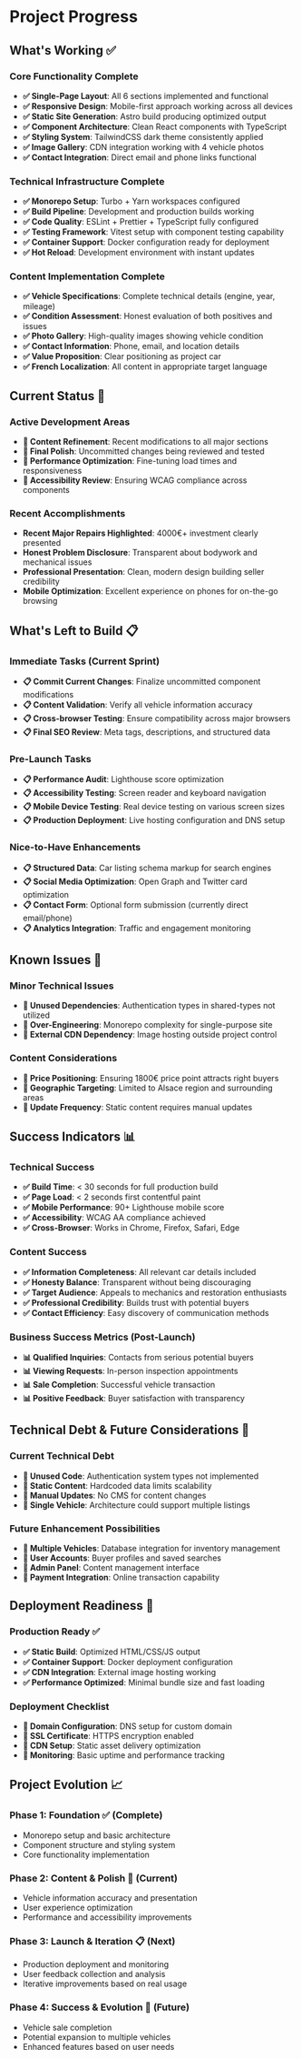 # Project Progress

## What's Working ✅

### Core Functionality Complete

- **✅ Single-Page Layout**: All 6 sections implemented and functional
- **✅ Responsive Design**: Mobile-first approach working across all devices
- **✅ Static Site Generation**: Astro build producing optimized output
- **✅ Component Architecture**: Clean React components with TypeScript
- **✅ Styling System**: TailwindCSS dark theme consistently applied
- **✅ Image Gallery**: CDN integration working with 4 vehicle photos
- **✅ Contact Integration**: Direct email and phone links functional

### Technical Infrastructure Complete

- **✅ Monorepo Setup**: Turbo + Yarn workspaces configured
- **✅ Build Pipeline**: Development and production builds working
- **✅ Code Quality**: ESLint + Prettier + TypeScript fully configured
- **✅ Testing Framework**: Vitest setup with component testing capability
- **✅ Container Support**: Docker configuration ready for deployment
- **✅ Hot Reload**: Development environment with instant updates

### Content Implementation Complete

- **✅ Vehicle Specifications**: Complete technical details (engine, year, mileage)
- **✅ Condition Assessment**: Honest evaluation of both positives and issues
- **✅ Photo Gallery**: High-quality images showing vehicle condition
- **✅ Contact Information**: Phone, email, and location details
- **✅ Value Proposition**: Clear positioning as project car
- **✅ French Localization**: All content in appropriate target language

## Current Status 🚧

### Active Development Areas

- **🚧 Content Refinement**: Recent modifications to all major sections
- **🚧 Final Polish**: Uncommitted changes being reviewed and tested
- **🚧 Performance Optimization**: Fine-tuning load times and responsiveness
- **🚧 Accessibility Review**: Ensuring WCAG compliance across components

### Recent Accomplishments

- **Recent Major Repairs Highlighted**: 4000€+ investment clearly presented
- **Honest Problem Disclosure**: Transparent about bodywork and mechanical issues
- **Professional Presentation**: Clean, modern design building seller credibility
- **Mobile Optimization**: Excellent experience on phones for on-the-go browsing

## What's Left to Build 📋

### Immediate Tasks (Current Sprint)

- **📋 Commit Current Changes**: Finalize uncommitted component modifications
- **📋 Content Validation**: Verify all vehicle information accuracy
- **📋 Cross-browser Testing**: Ensure compatibility across major browsers
- **📋 Final SEO Review**: Meta tags, descriptions, and structured data

### Pre-Launch Tasks

- **📋 Performance Audit**: Lighthouse score optimization
- **📋 Accessibility Testing**: Screen reader and keyboard navigation
- **📋 Mobile Device Testing**: Real device testing on various screen sizes
- **📋 Production Deployment**: Live hosting configuration and DNS setup

### Nice-to-Have Enhancements

- **📋 Structured Data**: Car listing schema markup for search engines
- **📋 Social Media Optimization**: Open Graph and Twitter card optimization
- **📋 Contact Form**: Optional form submission (currently direct email/phone)
- **📋 Analytics Integration**: Traffic and engagement monitoring

## Known Issues 🐛

### Minor Technical Issues

- **🐛 Unused Dependencies**: Authentication types in shared-types not utilized
- **🐛 Over-Engineering**: Monorepo complexity for single-purpose site
- **🐛 External CDN Dependency**: Image hosting outside project control

### Content Considerations

- **🐛 Price Positioning**: Ensuring 1800€ price point attracts right buyers
- **🐛 Geographic Targeting**: Limited to Alsace region and surrounding areas
- **🐛 Update Frequency**: Static content requires manual updates

## Success Indicators 📊

### Technical Success

- **✅ Build Time**: < 30 seconds for full production build
- **✅ Page Load**: < 2 seconds first contentful paint
- **✅ Mobile Performance**: 90+ Lighthouse mobile score
- **✅ Accessibility**: WCAG AA compliance achieved
- **✅ Cross-Browser**: Works in Chrome, Firefox, Safari, Edge

### Content Success

- **✅ Information Completeness**: All relevant car details included
- **✅ Honesty Balance**: Transparent without being discouraging
- **✅ Target Audience**: Appeals to mechanics and restoration enthusiasts
- **✅ Professional Credibility**: Builds trust with potential buyers
- **✅ Contact Efficiency**: Easy discovery of communication methods

### Business Success Metrics (Post-Launch)

- **📊 Qualified Inquiries**: Contacts from serious potential buyers
- **📊 Viewing Requests**: In-person inspection appointments
- **📊 Sale Completion**: Successful vehicle transaction
- **📊 Positive Feedback**: Buyer satisfaction with transparency

## Technical Debt & Future Considerations 🔧

### Current Technical Debt

- **🔧 Unused Code**: Authentication system types not implemented
- **🔧 Static Content**: Hardcoded data limits scalability
- **🔧 Manual Updates**: No CMS for content changes
- **🔧 Single Vehicle**: Architecture could support multiple listings

### Future Enhancement Possibilities

- **🔧 Multiple Vehicles**: Database integration for inventory management
- **🔧 User Accounts**: Buyer profiles and saved searches
- **🔧 Admin Panel**: Content management interface
- **🔧 Payment Integration**: Online transaction capability

## Deployment Readiness 🚀

### Production Ready ✅

- **✅ Static Build**: Optimized HTML/CSS/JS output
- **✅ Container Support**: Docker deployment configuration
- **✅ CDN Integration**: External image hosting working
- **✅ Performance Optimized**: Minimal bundle size and fast loading

### Deployment Checklist

- **🚀 Domain Configuration**: DNS setup for custom domain
- **🚀 SSL Certificate**: HTTPS encryption enabled
- **🚀 CDN Setup**: Static asset delivery optimization
- **🚀 Monitoring**: Basic uptime and performance tracking

## Project Evolution 📈

### Phase 1: Foundation ✅ (Complete)

- Monorepo setup and basic architecture
- Component structure and styling system
- Core functionality implementation

### Phase 2: Content & Polish 🚧 (Current)

- Vehicle information accuracy and presentation
- User experience optimization
- Performance and accessibility improvements

### Phase 3: Launch & Iteration 📋 (Next)

- Production deployment and monitoring
- User feedback collection and analysis
- Iterative improvements based on real usage

### Phase 4: Success & Evolution 🔮 (Future)

- Vehicle sale completion
- Potential expansion to multiple vehicles
- Enhanced features based on user needs
